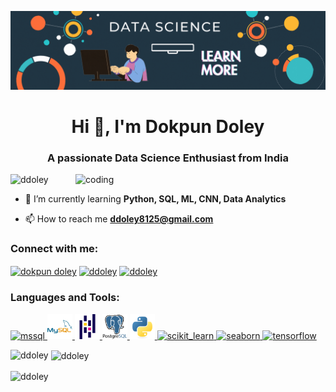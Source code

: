 ![logo](https://github.com/ddoley/dokpun-doley/blob/main/git%20banner.gif)
<h1 align="center">Hi 👋, I'm Dokpun Doley</h1>
<h3 align="center">A passionate Data Science Enthusiast from India</h3>
<img align="right" alt="coding" width="400" src="https://camo.githubusercontent.com/4d9f5ecceb711eec6e2018f38a5677dc657c9738d4a65ba3b928c41c0a45b439/68747470733a2f2f6d69726f2e6d656469756d2e636f6d2f6d61782f313336302f302a37513379765349765f7430696f4a2d5a2e676966">

<p align="left"> <img src="https://komarev.com/ghpvc/?username=ddoley&label=Profile%20views&color=0e75b6&style=flat" alt="ddoley" /> </p>

- 🌱 I’m currently learning **Python, SQL, ML, CNN, Data Analytics**

- 📫 How to reach me **ddoley8125@gmail.com**

<h3 align="left">Connect with me:</h3>
<p align="left">
<a href="https://linkedin.com/in/dokpun doley" target="blank"><img align="center" src="https://raw.githubusercontent.com/rahuldkjain/github-profile-readme-generator/master/src/images/icons/Social/linked-in-alt.svg" alt="dokpun doley" height="30" width="40" /></a>
<a href="https://www.codechef.com/users/ddoley" target="blank"><img align="center" src="https://cdn.jsdelivr.net/npm/simple-icons@3.1.0/icons/codechef.svg" alt="ddoley" height="30" width="40" /></a>
<a href="https://www.leetcode.com/ddoley" target="blank"><img align="center" src="https://raw.githubusercontent.com/rahuldkjain/github-profile-readme-generator/master/src/images/icons/Social/leet-code.svg" alt="ddoley" height="30" width="40" /></a>
</p>

<h3 align="left">Languages and Tools:</h3>
<p align="left"> <a href="https://www.microsoft.com/en-us/sql-server" target="_blank" rel="noreferrer"> <img src="https://www.svgrepo.com/show/303229/microsoft-sql-server-logo.svg" alt="mssql" width="40" height="40"/> </a> <a href="https://www.mysql.com/" target="_blank" rel="noreferrer"> <img src="https://raw.githubusercontent.com/devicons/devicon/master/icons/mysql/mysql-original-wordmark.svg" alt="mysql" width="40" height="40"/> </a> <a href="https://pandas.pydata.org/" target="_blank" rel="noreferrer"> <img src="https://raw.githubusercontent.com/devicons/devicon/2ae2a900d2f041da66e950e4d48052658d850630/icons/pandas/pandas-original.svg" alt="pandas" width="40" height="40"/> </a> <a href="https://www.postgresql.org" target="_blank" rel="noreferrer"> <img src="https://raw.githubusercontent.com/devicons/devicon/master/icons/postgresql/postgresql-original-wordmark.svg" alt="postgresql" width="40" height="40"/> </a> <a href="https://www.python.org" target="_blank" rel="noreferrer"> <img src="https://raw.githubusercontent.com/devicons/devicon/master/icons/python/python-original.svg" alt="python" width="40" height="40"/> </a> <a href="https://scikit-learn.org/" target="_blank" rel="noreferrer"> <img src="https://upload.wikimedia.org/wikipedia/commons/0/05/Scikit_learn_logo_small.svg" alt="scikit_learn" width="40" height="40"/> </a> <a href="https://seaborn.pydata.org/" target="_blank" rel="noreferrer"> <img src="https://seaborn.pydata.org/_images/logo-mark-lightbg.svg" alt="seaborn" width="40" height="40"/> </a> <a href="https://www.tensorflow.org" target="_blank" rel="noreferrer"> <img src="https://www.vectorlogo.zone/logos/tensorflow/tensorflow-icon.svg" alt="tensorflow" width="40" height="40"/> </a> </p>

<p><img align="left" src="https://github-readme-stats.vercel.app/api/top-langs?username=ddoley&show_icons=true&locale=en&layout=compact" alt="ddoley" /></p>

<p>&nbsp;<img align="center" src="https://github-readme-stats.vercel.app/api?username=ddoley&show_icons=true&locale=en" alt="ddoley" /></p>

<p><img align="center" src="https://github-readme-streak-stats.herokuapp.com/?user=ddoley&" alt="ddoley" /></p>
